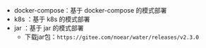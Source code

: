 

* docker-compose：基于 docker-compose 的模式部署
* k8s ：基于 k8s 的模式部署
* jar ：基于 jar 的模式部署
  * 下载jar包：`https://gitee.com/noear/water/releases/v2.3.0`